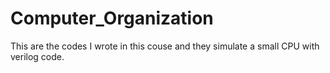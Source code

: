 # Computer_Organization

This are the codes I  wrote in this couse and they simulate a small CPU with verilog code.

